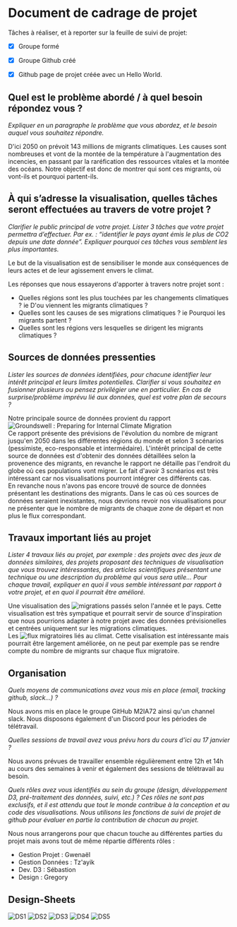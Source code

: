 # Document de cadrage de projet

Tâches à réaliser, et à reporter sur la feuille de suivi de projet:
- [x] Groupe formé
- [x] Groupe Github créé
- [x] Github page de projet créée avec un Hello World.


## Quel est le problème abordé / à quel besoin répondez vous ?
*Expliquer en un paragraphe le problème que vous abordez, et le besoin auquel vous souhaitez répondre.*    
  
D'ici 2050 on prévoit 143 millions de migrants climatiques. Les causes sont nombreuses et vont de la montée de la température à l'augmentation des incencies, en passant par la raréfication des ressources vitales et la montée des océans. Notre objectif est donc de montrer qui sont ces migrants, où vont-ils et pourquoi partent-ils. 

## À qui s’adresse la visualisation, quelles tâches seront effectuées au travers de votre projet ?
*Clarifier le public principal de votre projet. Lister 3 tâches que votre projet permettra d’effectuer. Par ex. : “identifier le pays ayant émis le plus de CO2 depuis une date donnée”. Expliquer pourquoi ces tâches vous semblent les plus importantes.*  

Le but de la visualisation est de sensibiliser le monde aux conséquences de leurs actes et de leur agissement envers le climat.

Les réponses que nous essayerons d'apporter à travers notre projet sont :
- Quelles régions sont les plus touchées par les changements climatiques ? ie D'ou viennent les migrants climatiques ?
- Quelles sont les causes de ses migrations climatiques ? ie Pourquoi les migrants partent ?
- Quelles sont les régions vers lesquelles se dirigent les migrants climatiques ?

## Sources de données pressenties
*Lister les sources de données identifiées, pour chacune identifier leur intérêt principal et leurs limites potentielles. Clarifier si vous souhaitez en fusionner plusieurs ou pensez privilégier une en particulier. En cas de surprise/problème imprévu lié aux données, quel est votre plan de secours ?*

Notre principale source de données provient du rapport ![Groundswell : Preparing for Internal Climate Migration](https://openknowledge.worldbank.org/handle/10986/29461)  
Ce rapport présente des prévisions de l'évolution du nombre de migrant jusqu'en 2050 dans les différentes régions du monde et selon 3 scénarios (pessimiste, eco-responsable et intermédaire). L'intérêt principal de cette source de données est d'obtenir des données détaillées selon la provenence des migrants, en revanche le rapport ne détaille pas l'endroit du globe où ces populations vont migrer. Le fait d'avoir 3 scnéarios est très intéressant car nos visualisations pourront intégrer ces différents cas.  
En revanche nous n'avons pas encore trouvé de source de données présentant les destinations des migrants. Dans le cas où ces sources de données seraient inexistantes, nous devrions revoir nos visualisations pour ne présenter que le nombre de migrants de chaque zone de départ et non plus le flux correspondant.

## Travaux important liés au projet
*Lister 4 travaux liés au projet, par exemple : des projets avec des jeux de données similaires, des projets proposant des techniques de visualisation que vous trouvez intéressantes, des articles scientifiques présentant une technique ou une description du problème qui vous sera utile...
Pour chaque travail, expliquer en quoi il vous semble intéressant par rapport à votre projet, et en quoi il pourrait être amélioré.*

Une visualisation des ![migrations passés](http://data.unhcr.org/dataviz/) selon l'année et le pays. Cette visualisation est très sympatique et pourrait servir de source d'inspiration que nous pourrions adapter à notre projet avec des données prévisionelles et centrées uniquement sur les migrations climatiques.  
Les ![flux migratoires](http://cafe-geo.net/impact-migratoire-du-changement-climatique-au-burkina-faso/) liés au climat. Cette visalisation est intéressante mais pourrait être largement améliorée, on ne peut par exemple pas se rendre compte du nombre de migrants sur chaque flux migratoire.

## Organisation
*Quels moyens de communications avez vous mis en place (email, tracking github, slack...) ?*  

Nous avons mis en place le groupe GitHub M2IA72 ainsi qu'un channel slack. Nous disposons également d'un Discord pour les périodes de télétravail.

*Quelles sessions de travail avez vous prévu hors du cours d’ici au 17 janvier ?*  

Nous avons prévues de travailler ensemble régulièrement entre 12h et 14h au cours des semaines à venir et également des sessions de télétravail au besoin.

*Quels rôles avez vous identifiés au sein du groupe (design, développement D3, pré-traitement des données, suivi, etc.) ? Ces rôles ne sont pas exclusifs, et il est attendu que tout le monde contribue à la conception et au code des visualisations. Nous utilisons les fonctions de suivi de projet de github pour évaluer en partie la contribution de chacun au projet.*  

Nous nous arrangerons pour que chacun touche au différentes parties du projet mais avons tout de même répartie différents rôles :
- Gestion Projet : Gwenaël
- Gestion Données : Tz'ayik
- Dev. D3 : Sébastion
- Design : Gregory


## Design-Sheets
![DS1](https://m2ia72.github.io/designsheets/DS1.png)
![DS2](https://m2ia72.github.io/designsheets/DS2.png)
![DS3](https://m2ia72.github.io/designsheets/DS3.png)
![DS4](https://m2ia72.github.io/designsheets/DS4.png)
![DS5](https://m2ia72.github.io/designsheets/DS5.png)
